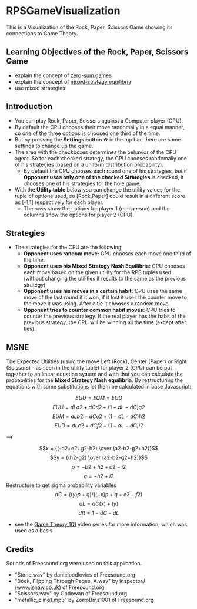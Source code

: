 # RPSGameVisualization

This is a Visualization of the Rock, Paper, Scissors Game showing its connections to Game Theory.

## Learning Objectives of the Rock, Paper, Scissors Game
- explain the concept of [zero-sum games](https://en.wikipedia.org/wiki/Zero-sum_game)
- explain the concept of [mixed-strategy equilibria](https://en.wikipedia.org/wiki/Strategy_(game_theory)#Mixed_strategy)
- use mixed strategies
## Introduction
- You can play Rock, Paper, Scissors against a Computer player (CPU).
- By default the CPU chooses their move randomally in a equal manner, so one of the three options is choosed one third of the time.
- But by pressing the **Settings button** ⚙ in the top bar, there are some settings to change up the game.
- The area with the checkboxes determines the behavior of the CPU agent. So for each checked strategy, the CPU chooses randomally one of his strategies (based on a uniform distribution probability). 
    - By default the CPU chooses each round one of his strategies, but if **Opponent uses only one of the checked Strategies** is checked, it chooses one of his strategies for the hole game. 
- With the **Utility table** below you can change the utility values for the tuple of options used, so [Rock,Paper] could result in a different score as [-1,1] respectively for each player. 
    - The rows show the options for player 1 (real person) and the columns show the options for player 2 (CPU).

## Strategies
- The strategies for the CPU are the following: 
    - **Opponent uses random move:** CPU chooses each move one third of the time.
    - **Opponent uses his Mixed Strategy Nash Equilibria:** CPU chooses each move based on the given utility for the RPS tuples used (without changing the utilities it results to the same as the previous strategy).
    - **Opponent uses his moves in a certain habit:** CPU uses the same move of the last round if it won, if it lost it uses the counter move to the move it was using. After a tie it chooses a random move.
    - **Opponent tries to counter common habit moves:** CPU tries to counter the previous strategy. If the real player has the habit of the previous strategy, the CPU will be winning all the time (except after ties).

## MSNE

The Expected Utilities (using the move Left (Rock), Center (Paper) or Right (Scissors) - as seen in the utility table) for player 2 (CPU) can be put together to an linear equation system and with that you can calculate the probabilities for the **Mixed Strategy Nash equilibria**. By restructuring the equations with some substitutions let them be calculated in base Javascript:

$$EUU = EUM = EUD$$
$$EUU = dL a2 + dC d2 + (1-dL-dC) g2$$
$$EUM = dL b2 + dC e2 + (1-dL-dC) h2$$
$$EUD = dL c2 + dC f2 + (1-dL-dC) i2$$

$\implies$

$$x = {(-d2+e2+g2-h2) \over (a2-b2-g2+h2)}$$
$$y = {(h2-g2) \over (a2-b2-g2+h2)}$$
$$p = -b2 + h2 + c2 - i2$$
$$q = -h2 + i2$$
Restructure to get sigma probability variables
$$dC = ((y) p + q) / ((-x) p + q + e2 - f2)$$
$$dL = dC (x) + (y)$$
$$dR = 1 - dC - dL$$

- see the [Game Theory 101](https://www.youtube.com/watch?v=C6_72XPpKNQ&list=PLKI1h_nAkaQoDzI4xDIXzx6U2ergFmedo&index=39) video series for more information, which was used as a basis

## Credits

Sounds of Freesound.org were used on this application.

- "Stone.wav" by danielpodlovics of Freesound.org
- "Book, Flipping Through Pages, A.wav" by InspectorJ (www.jshaw.co.uk) of Freesound.org
- "Scissors.wav" by Godowan of Freesound.org
- "metallic_cling1.mp3" by ZorroBms1001 of Freesound.org